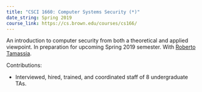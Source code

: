 ```yaml
---
title: "CSCI 1660: Computer Systems Security (*)"
date_string: Spring 2019
course_link: https://cs.brown.edu/courses/cs166/
---
```


An introduction to computer security from both a theoretical and applied viewpoint. In preparation for upcoming Spring 2019 semester. With [Roberto Tamassia](http://cs.brown.edu/people/rtamassi/).

<span class="text-underline">Contributions:</span>

* Interviewed, hired, trained, and coordinated staff of 8 undergraduate TAs.

